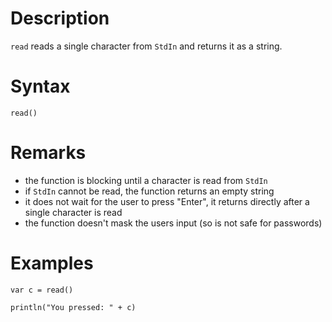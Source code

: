 # Description

`read` reads a single character from `StdIn` and returns it as a string.

# Syntax

```step
read()
```

# Remarks

- the function is blocking until a character is read from `StdIn`
- if `StdIn` cannot be read, the function returns an empty string
- it does not wait for the user to press "Enter", it returns directly after a single character is read
- the function doesn't mask the users input (so is not safe for passwords)

# Examples

```step
var c = read()

println("You pressed: " + c)
```
